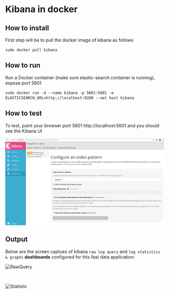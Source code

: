 # Kibana in docker

## How to install 

First step will be to pull the docker image of kibana as follows

```
sudo docker pull kibana
```

## How to run

Run a Docker container (make sure elastic-search container is running), expose port 5601

```
sudo docker run -d --name kibana -p 5601:5601 -e ELASTICSEARCH_URL=http://localhost:9200 --net host kibana
```

## How to test

To test, point your browser port 5601 http://localhost:5601 and you should see the Kibana UI

![UI](Kibana-UI.png)

## Output

Below are the screen captues of kibana `raw log query` and `log statistics & graphs` **dashboards** configured for this fast data application:

![RawQuery](raw-search.png)

<br/>

![Statistic](dashboard.png)

